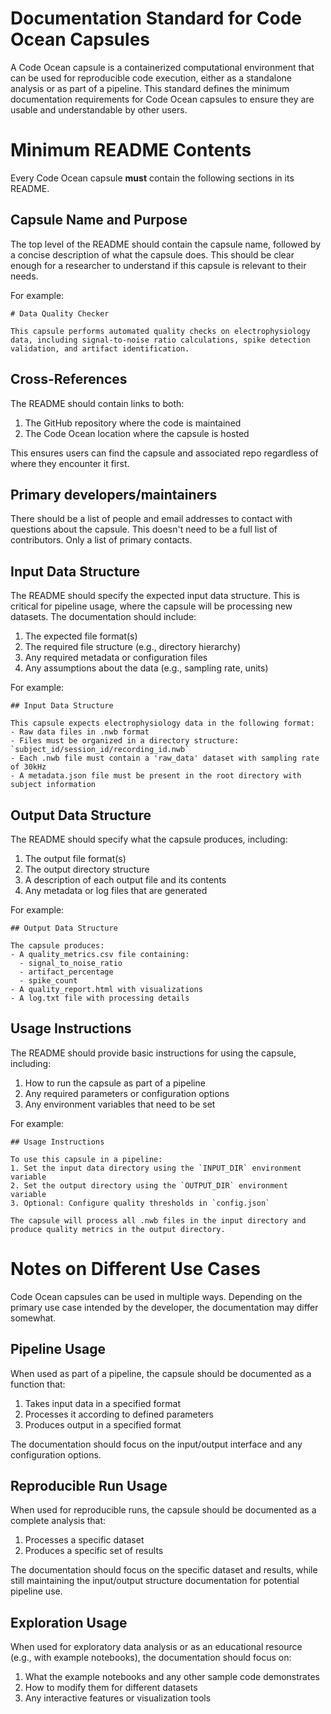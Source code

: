 # Documentation Standard for Code Ocean Capsules

A Code Ocean capsule is a containerized computational environment that can be used for reproducible code execution, either as a standalone analysis or as part of a pipeline. This standard defines the minimum documentation requirements for Code Ocean capsules to ensure they are usable and understandable by other users.

# Minimum README Contents

Every Code Ocean capsule **must** contain the following sections in its README.

## Capsule Name and Purpose

The top level of the README should contain the capsule name, followed by a concise description of what the capsule does. This should be clear enough for a researcher to understand if this capsule is relevant to their needs.

For example:
```
# Data Quality Checker

This capsule performs automated quality checks on electrophysiology data, including signal-to-noise ratio calculations, spike detection validation, and artifact identification.
```

## Cross-References

The README should contain links to both:
1. The GitHub repository where the code is maintained
2. The Code Ocean location where the capsule is hosted

This ensures users can find the capsule and associated repo regardless of where they encounter it first.

## Primary developers/maintainers

There should be a list of people and email addresses to contact with questions about the capsule. This doesn't need to be a full list of contributors. Only a list of primary contacts.

## Input Data Structure

The README should specify the expected input data structure. This is critical for pipeline usage, where the capsule will be processing new datasets. The documentation should include:

1. The expected file format(s)
2. The required file structure (e.g., directory hierarchy)
3. Any required metadata or configuration files
4. Any assumptions about the data (e.g., sampling rate, units)

For example:
```
## Input Data Structure

This capsule expects electrophysiology data in the following format:
- Raw data files in .nwb format
- Files must be organized in a directory structure: `subject_id/session_id/recording_id.nwb`
- Each .nwb file must contain a 'raw_data' dataset with sampling rate of 30kHz
- A metadata.json file must be present in the root directory with subject information
```

## Output Data Structure

The README should specify what the capsule produces, including:

1. The output file format(s)
2. The output directory structure
3. A description of each output file and its contents
4. Any metadata or log files that are generated

For example:
```
## Output Data Structure

The capsule produces:
- A quality_metrics.csv file containing:
  - signal_to_noise_ratio
  - artifact_percentage
  - spike_count
- A quality_report.html with visualizations
- A log.txt file with processing details
```

## Usage Instructions

The README should provide basic instructions for using the capsule, including:

1. How to run the capsule as part of a pipeline
2. Any required parameters or configuration options
3. Any environment variables that need to be set

For example:
```
## Usage Instructions

To use this capsule in a pipeline:
1. Set the input data directory using the `INPUT_DIR` environment variable
2. Set the output directory using the `OUTPUT_DIR` environment variable
3. Optional: Configure quality thresholds in `config.json`

The capsule will process all .nwb files in the input directory and produce quality metrics in the output directory.
```

# Notes on Different Use Cases

Code Ocean capsules can be used in multiple ways. Depending on the primary use case intended by the developer, the documentation may differ somewhat.

## Pipeline Usage
When used as part of a pipeline, the capsule should be documented as a function that:
1. Takes input data in a specified format
2. Processes it according to defined parameters
3. Produces output in a specified format

The documentation should focus on the input/output interface and any configuration options.

## Reproducible Run Usage
When used for reproducible runs, the capsule should be documented as a complete analysis that:
1. Processes a specific dataset
2. Produces a specific set of results

The documentation should focus on the specific dataset and results, while still maintaining the input/output structure documentation for potential pipeline use.

## Exploration Usage
When used for exploratory data analysis or as an educational resource (e.g., with example notebooks), the documentation should focus on:
1. What the example notebooks and any other sample code demonstrates
2. How to modify them for different datasets
3. Any interactive features or visualization tools 